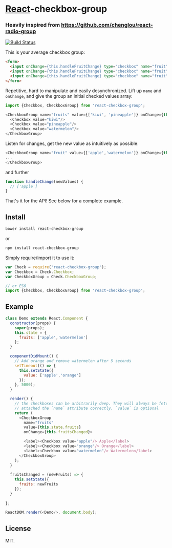 # [React](http://facebook.github.io/react/)-checkbox-group
### Heavily inspired from https://github.com/chenglou/react-radio-group

[![Build Status](https://travis-ci.org/ziad-saab/react-checkbox-group.svg?branch=master)](https://travis-ci.org/ziad-saab/react-checkbox-group)

This is your average checkbox group:

```html
<form>
  <input onChange={this.handleFruitChange} type="checkbox" name="fruit" value="apple" />Apple
  <input onChange={this.handleFruitChange} type="checkbox" name="fruit" value="orange" />Orange
  <input onChange={this.handleFruitChange} type="checkbox" name="fruit" value="watermelon" />Watermelon
</form>
```

Repetitive, hard to manipulate and easily desynchronized.
Lift up `name` and `onChange`, and give the group an initial checked values array:

```javascript
import {Checkbox, CheckboxGroup} from 'react-checkbox-group';

<CheckboxGroup name="fruits" value={['kiwi', 'pineapple']} onChange={this.fruitsChanged}>
  <Checkbox value="kiwi"/>
  <Checkbox value="pineapple"/>
  <Checkbox value="watermelon"/>
</CheckboxGroup>
```

Listen for changes, get the new value as intuitively as possible:

```javascript
<CheckboxGroup name="fruit" value={['apple','watermelon']} onChange={this.handleChange}>
...
</CheckboxGroup>
```

and further

```javascript
function handleChange(newValues) {
  // ['apple']
}
```

That's it for the API! See below for a complete example.

## Install

```sh
bower install react-checkbox-group
```

or

```sh
npm install react-checkbox-group
```

Simply require/import it to use it:

```javascript
var Check = require('react-checkbox-group');
var Checkbox = Check.Checkbox;
var CheckboxGroup = Check.CheckboxGroup;

// or ES6
import {Checkbox, CheckboxGroup} from 'react-checkbox-group';
```

## Example

```javascript
class Demo extends React.Component {
  constructor(props) {
    super(props);
    this.state = {
      fruits: ['apple','watermelon']
    };
  }

  componentDidMount() {
    // Add orange and remove watermelon after 5 seconds
    setTimeout(() => {
      this.setState({
        value: ['apple','orange']
      });
    }, 5000);
  }

  render() {
    // the checkboxes can be arbitrarily deep. They will always be fetched and
    // attached the `name` attribute correctly. `value` is optional
    return (
      <CheckboxGroup
        name="fruits"
        value={this.state.fruits}
        onChange={this.fruitsChanged}>

        <label><Checkbox value="apple"/> Apple</label>
        <label><Checkbox value="orange"/> Orange</label>
        <label><Checkbox value="watermelon"/> Watermelon</label>
      </CheckboxGroup>
    );
  }
  
  fruitsChanged = (newFruits) => {
    this.setState({
      fruits: newFruits
    });
  }
  
};

ReactDOM.render(<Demo/>, document.body);
```

## License

MIT.
